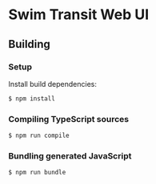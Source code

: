 # Swim Transit Web UI

## Building

### Setup

Install build dependencies:

```sh
$ npm install
```

### Compiling TypeScript sources

```sh
$ npm run compile
```

### Bundling generated JavaScript

```sh
$ npm run bundle
```

